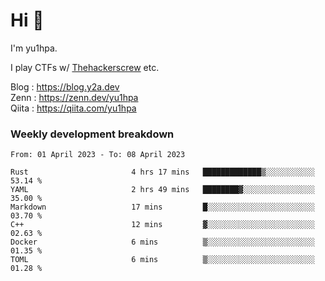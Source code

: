 # Hi 👋

I'm yu1hpa.

I play CTFs w/ [Thehackerscrew](https://www.thehackerscrew.team/) etc.

Blog : https://blog.y2a.dev  
Zenn : https://zenn.dev/yu1hpa  
Qiita : https://qiita.com/yu1hpa  

### Weekly development breakdown

<!--START_SECTION:waka-->

```text
From: 01 April 2023 - To: 08 April 2023

Rust                       4 hrs 17 mins   █████████████▒░░░░░░░░░░░   53.14 %
YAML                       2 hrs 49 mins   ████████▓░░░░░░░░░░░░░░░░   35.00 %
Markdown                   17 mins         █░░░░░░░░░░░░░░░░░░░░░░░░   03.70 %
C++                        12 mins         ▓░░░░░░░░░░░░░░░░░░░░░░░░   02.63 %
Docker                     6 mins          ▒░░░░░░░░░░░░░░░░░░░░░░░░   01.35 %
TOML                       6 mins          ▒░░░░░░░░░░░░░░░░░░░░░░░░   01.28 %
```

<!--END_SECTION:waka-->

